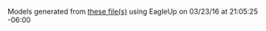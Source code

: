 Models generated from [these file(s)](https://raw.github.com/sparkfun/Edison_Battery_Block/26c2c37ad96e5be5450ffc2b88f108fb3bff9484/Hardware/Battery_Block.brd) using EagleUp on 03/23/16 at 21:05:25 -06:00
